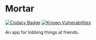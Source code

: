 # Mortar

<!-- Badges start -->

[![Codacy Badge](https://app.codacy.com/project/badge/Grade/b94ce37acf434e2bbbb36964de397c4e)](https://app.codacy.com/gh/Ulthran/mortar/dashboard?utm_source=gh&utm_medium=referral&utm_content=&utm_campaign=Badge_grade)
[![Known Vulnerabilities](https://snyk.io/test/github/Ulthran/Mortar/badge.svg)](https://snyk.io/test/github/Ulthran/Mortar)

<!-- Badges end -->

An app for lobbing things at friends.
